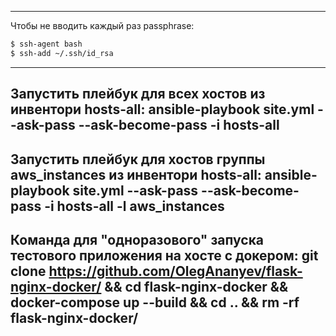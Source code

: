 -------------------------------------------
Чтобы не вводить каждый раз passphrase:

```bash
$ ssh-agent bash
$ ssh-add ~/.ssh/id_rsa
```
-------------------------------------------
Запустить плейбук для всех хостов из инвентори hosts-all:
ansible-playbook site.yml --ask-pass --ask-become-pass -i hosts-all
-------------------------------------------
Запустить плейбук для хостов группы aws_instances из инвентори hosts-all:
ansible-playbook site.yml --ask-pass --ask-become-pass -i hosts-all -l aws_instances
-------------------------------------------
Команда для "одноразового" запуска тестового приложения на хосте с докером:
git clone https://github.com/OlegAnanyev/flask-nginx-docker/ && cd flask-nginx-docker && docker-compose up --build && cd .. && rm -rf flask-nginx-docker/
-------------------------------------------
